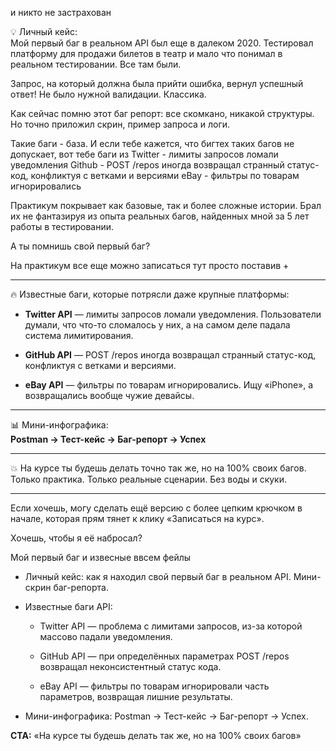 и никто не застрахован

💡 Личный кейс:  
Мой первый баг в реальном API был еще в далеком 2020.
Тестировал платформу для продажи билетов в театр и мало что понимал в реальном тестировании.
Все там были.

Запрос, на который должна была прийти ошибка, вернул успешный ответ!
Не было нужной валидации. Классика.

Как сейчас помню этот баг репорт: все скомкано, никакой структуры.
Но точно приложил скрин, пример запроса и логи.

Такие баги - база.
И если тебе кажется, что бигтех таких багов не допускает, вот тебе баги из
Twitter - лимиты запросов ломали уведомления
Github - POST /repos иногда возвращал странный статус-код, конфликтуя с ветками и версиями
eBay - фильтры по товарам игнорировались

Практикум покрывает как базовые, так и более сложные истории.
Брал их не фантазируя из опыта реальных багов, найденных мной за 5 лет работы в тестировании.

А ты помнишь свой первый баг?

На практикум все еще можно записаться тут просто поставив +

---

🔥 Известные баги, которые потрясли даже крупные платформы:

- **Twitter API** — лимиты запросов ломали уведомления. Пользователи думали, что что-то сломалось у них, а на самом деле падала система лимитирования.
    
- **GitHub API** — POST /repos иногда возвращал странный статус-код, конфликтуя с ветками и версиями.
    
- **eBay API** — фильтры по товарам игнорировались. Ищу «iPhone», а возвращались вообще чужие девайсы.
    

---

📊 Мини-инфографика:  
**Postman → Тест-кейс → Баг-репорт → Успех**

---

💥 На курсе ты будешь делать точно так же, но на 100% своих багов.  
Только практика. Только реальные сценарии. Без воды и скуки.

---

Если хочешь, могу сделать ещё версию с более цепким крючком в начале, которая прям тянет к клику «Записаться на курс».

Хочешь, чтобы я её набросал?


Мой первый баг и извесные ввсем фейлы

- Личный кейс: как я находил свой первый баг в реальном API. Мини-скрин баг-репорта.
- Известные баги API:
    
    - Twitter API — проблема с лимитами запросов, из-за которой массово падали уведомления.
        
    - GitHub API — при определённых параметрах POST /repos возвращал неконсистентный статус кода.
        
    - eBay API — фильтры по товарам игнорировали часть параметров, возвращая лишние результаты.
        
- Мини-инфографика: Postman → Тест-кейс → Баг-репорт → Успех.
    

**CTA:** «На курсе ты будешь делать так же, но на 100% своих багов»